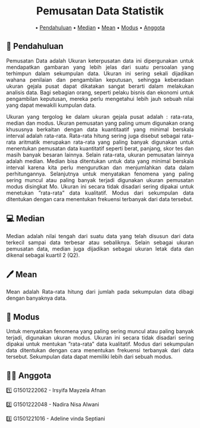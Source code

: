 <div align="center">

# **Pemusatan Data Statistik**

• [Pendahuluan](#book-Pendahuluan)
• [Median](#computer-Median) 
• [Mean](#pen-Mean)
• [Modus](#memo-Modus)
• [Anggota](#construction_worker_woman-Anggota)
  
</div>
  

## :book: **Pendahuluan**
<div align="justify">
      Pemusatan Data adalah Ukuran keterpusatan data ini dipergunakan untuk mendapatkan gambaran yang lebih jelas dari suatu persoalan yang terhimpun dalam sekumpulan data. Ukuran ini sering sekali dijadikan wahana penilaian dan pengambilan keputusan, sehingga keberadaan ukuran gejala pusat dapat dikatakan sangat berarti dalam melakukan analisis data. Bagi sebagian orang, seperti pelaku bisnis dan ekonomi untuk pengambilan keputusan, mereka perlu mengetahui lebih jauh sebuah nilai yang dapat mewakili kumpulan data. 
  

Ukuran yang tergolog ke dalam ukuran gejala pusat adalah : rata-rata, median dan modus. Ukuran pemusatan yang paling umum digunakan orang khususnya berkaitan dengan data kuantitaatif yang minimal berskala interval adalah rata-rata. Rata-rata hitung sering juga disebut sebagai rata-rata aritmatik merupakan rata-rata yang paling banyak digunakan untuk menentukan pemusatan data kuantitatif seperti berat, panjang, skor tes dan masih banyak besaran lainnya. 
Selain rata-rata, ukuran pemusatan lainnya adalah median. Median bisa ditentukan untuk data yang minimal berskala interval karena kita perlu mengurutkan dan menjumlahkan data dalam perhitungannya. Selanjutnya untuk menyatakan fenomena yang paling sering muncul atau paling banyak terjadi digunakan ukuran pemusatan modus disingkat Mo. Ukuran ini secara tidak disadari sering dipakai untuk menetukan ”rata-rata” data kualitatif. Modus dari sekumpulan data ditentukan dengan cara menentukan frekuensi terbanyak dari data tersebut. 
  
</div>


## :computer: **Median**
<div align="justify">
Median adalah nilai tengah dari suatu data yang telah disusun dari data terkecil sampai data terbesar atau sebaliknya. Selain sebagai ukuran pemusatan data, median juga dijadikan sebagai ukuran letak data dan dikenal sebagai kuartil 2 (Q2).

  
</div>


## :pen: Mean
<div align="justify">
Mean adalah Rata-rata hitung dari jumlah pada sekumpulan data dibagi dengan banyaknya data. 



</div>



## :memo: **Modus**
<div align="justify">
Untuk menyatakan fenomena yang paling sering muncul atau paling banyak terjadi, digunakan ukuran modus. Ukuran ini secara tidak disadari sering dipakai untuk mentukan ”rata-rata” data kualitatif. Modus dari sekumpulan data ditentukan dengan cara menentukan frekuensi terbanyak dari data tersebut. Sekumpulan data dapat memiliki lebih dari sebuah modus.

</div>


## :construction_worker_woman: **Anggota**
<div align="justify">
  
1️⃣ G1501222062 - Irsyifa Mayzela Afnan   

2️⃣ G1501222048 - Nadira Nisa Alwani  

3️⃣ G1501221016 - Adeline vinda Septiani

</div>
